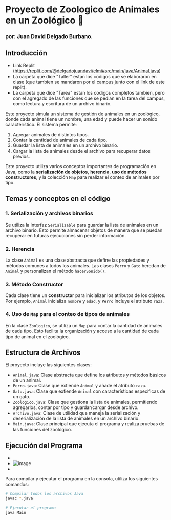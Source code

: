 
# Proyecto de Zoologico de Animales en un Zoológico 🐾

### por: Juan David Delgado Burbano.

## Introducción
+ Link Replit (https://replit.com/@delgadojuandavi/elmi#src/main/java/Animal.java)
+ La carpeta que dice "Taller" estan los codigos que se elaboraron en clase (que tambien se mandaron por el campus junto con el link de este replit).
+ La carpeta que dice "Tarea" estan los codigos completos tambien, pero con el agregado de las funciones que se pedian en la tarea del campus, como lectura y escritura de un archivo binario.

Este proyecto simula un sistema de gestión de animales en un zoológico, donde cada animal tiene un nombre, una edad y puede hacer un sonido característico. El sistema permite:

1. Agregar animales de distintos tipos.
2. Contar la cantidad de animales de cada tipo.
3. Guardar la lista de animales en un archivo binario.
4. Cargar la lista de animales desde el archivo para recuperar datos previos.

Este proyecto utiliza varios conceptos importantes de programación en Java, como la **serialización de objetos**, **herencia**, **uso de métodos constructores**, y la colección `Map` para realizar el conteo de animales por tipo.

## Temas y conceptos en el código

### 1. Serialización y archivos binarios
Se utiliza la interfaz `Serializable` para guardar la lista de animales en un archivo binario. Esto permite almacenar objetos de manera que se puedan recuperar en futuras ejecuciones sin perder información.

### 2. Herencia
La clase `Animal` es una clase abstracta que define las propiedades y métodos comunes a todos los animales. Las clases `Perro` y `Gato` heredan de `Animal` y personalizan el método `hacerSonido()`.

### 3. Método Constructor
Cada clase tiene un **constructor** para inicializar los atributos de los objetos. Por ejemplo, `Animal` inicializa `nombre` y `edad`, y `Perro` incluye el atributo `raza`.

### 4. Uso de `Map` para el conteo de tipos de animales
En la clase `Zoologico`, se utiliza un `Map` para contar la cantidad de animales de cada tipo. Esto facilita la organización y acceso a la cantidad de cada tipo de animal en el zoológico.

## Estructura de Archivos

El proyecto incluye las siguientes clases:

- `Animal.java`: Clase abstracta que define los atributos y métodos básicos de un animal.
- `Perro.java`: Clase que extiende `Animal` y añade el atributo `raza`.
- `Gato.java`: Clase que extiende `Animal` con características específicas de un gato.
- `Zoologico.java`: Clase que gestiona la lista de animales, permitiendo agregarlos, contar por tipo y guardar/cargar desde archivo.
- `Archivo.java`: Clase de utilidad que maneja la serialización y deserialización de la lista de animales en un archivo binario.
- `Main.java`: Clase principal que ejecuta el programa y realiza pruebas de las funciones del zoológico.

## Ejecución del Programa
+
+ ![image](https://github.com/user-attachments/assets/165b0f5e-130d-4603-ad06-854434817a08)
+
Para compilar y ejecutar el programa en la consola, utiliza los siguientes comandos:

```bash
# Compilar todos los archivos Java
javac *.java

# Ejecutar el programa
java Main
